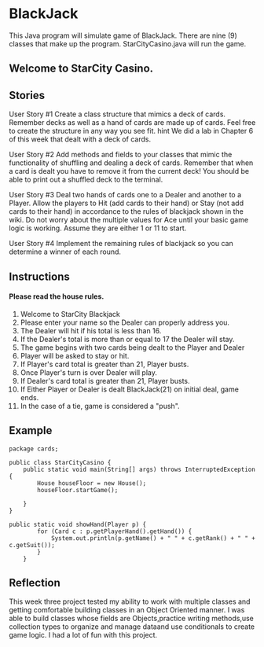 # BlackJack
This Java program will simulate game of BlackJack.
There are nine (9) classes that make up the program.
StarCityCasino.java will run the game.

## Welcome to StarCity Casino.

## Stories
User Story #1
Create a class structure that mimics a deck of cards. Remember decks as well as a hand of cards are made up of cards. Feel free to create the structure in any way you see fit. hint We did a lab in Chapter 6 of this week that dealt with a deck of cards.

User Story #2
Add methods and fields to your classes that mimic the functionality of shuffling and dealing a deck of cards. Remember that when a card is dealt you have to remove it from the current deck! You should be able to print out a shuffled deck to the terminal.

User Story #3
Deal two hands of cards one to a Dealer and another to a Player. Allow the players to Hit (add cards to their hand) or Stay (not add cards to their hand) in accordance to the rules of blackjack shown in the wiki. Do not worry about the multiple values for Ace until your basic game logic is working. Assume they are either 1 or 11 to start.

User Story #4
Implement the remaining rules of blackjack so you can determine a winner of each round.

## Instructions
#### Please read the house rules.
1. Welcome to StarCity Blackjack
2. Please enter your name so the Dealer can properly address you.
3. The Dealer will hit if his total is less than 16.
4. If the Dealer's total is more than or equal to 17 the Dealer will stay.
5. The game begins with two cards being dealt to the Player and Dealer
6. Player will be asked to stay or hit.
7. If Player's card total is greater than 21, Player busts.
8. Once Player's turn is over Dealer will play.
9. If Dealer's card total is greater than 21, Player busts.
10. If Either Player or Dealer is dealt BlackJack(21) on initial deal, game ends.
11. In the case of a tie, game is considered a "push".

## Example
```
package cards;

public class StarCityCasino {
	public static void main(String[] args) throws InterruptedException {
		House houseFloor = new House();
		houseFloor.startGame();
		
	}
}

```
```
public static void showHand(Player p) {
		for (Card c : p.getPlayerHand().getHand()) {
			System.out.println(p.getName() + " " + c.getRank() + " " + c.getSuit());
		}
	}

```


## Reflection
This week three project tested my ability to work with multiple classes and getting comfortable building classes in an Object Oriented manner. I was able to build classes whose fields are Objects,practice writing methods,use collection types to organize and manage dataand
use conditionals to create game logic. I had a lot of fun with this project.



